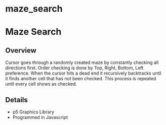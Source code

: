 # maze_search
<h1>Maze Search</h1>

<h2>Overview</h2>

<p>Cursor goes through a randomly created maze by constantly checking all directions first. 
Order checking is done by Top, Right, Bottom, Left preference. 
When the cursor hits a dead end it recursively backtracks until it finds another cell that has not been checked. 
This process is repeated until every cell shows as checked.</p>

<h2>Details</h2>

<ul>
<li>p5 Graphics Library</li>
<li>Programmed in Javascript</li>
</ul>
